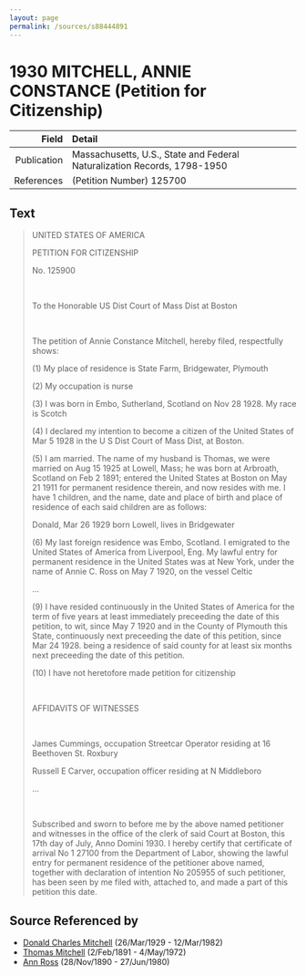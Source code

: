 ```yaml
---
layout: page
permalink: /sources/s88444891
---
```


# 1930 MITCHELL, ANNIE CONSTANCE (Petition for Citizenship)

Field | Detail
---:|:---
Publication | Massachusetts, U.S., State and Federal Naturalization Records, 1798-1950
References | (Petition Number) 125700

## Text

> UNITED STATES OF AMERICA
>
> PETITION FOR CITIZENSHIP
>
> No. 125900
>
> <br/>
>
> To the Honorable US Dist Court of Mass Dist at Boston
>
> <br/>
>
> The petition of Annie Constance Mitchell, hereby filed, respectfully shows:
>
> (1) My place of residence is State Farm, Bridgewater, Plymouth
>
> (2) My occupation is nurse
>
> (3) I was born in Embo, Sutherland, Scotland on Nov 28 1928. My race is Scotch
>
> (4) I declared my intention to become a citizen of the United States of Mar 5 1928 in the U S Dist Court of Mass Dist, at Boston.
>
> (5) I am married. The name of my husband is Thomas, we were married on Aug 15 1925 at Lowell, Mass; he was born at Arbroath, Scotland on Feb 2 1891; entered the United States at Boston on May 21 1911 for permanent residence therein, and now resides with me. I have 1 children, and the name, date and place of birth and place of residence of each said children are as follows:
>
> Donald, Mar 26 1929 born Lowell, lives in Bridgewater
>
> (6) My last foreign residence was Embo, Scotland. I emigrated to the United States of America from Liverpool, Eng. My lawful entry for permanent residence in the United States was at New York, under the name of Annie C. Ross on May 7 1920, on the vessel Celtic
>
> ...
>
> (9) I have resided continuously in the United States of America for the term of five years at least immediately preceeding the date of this petition, to wit, since May 7 1920 and in the County of Plymouth this State, continuously next preceeding the date of this petition, since Mar 24 1928. being a residence of said county for at least six months next preceeding the date of this petition.
>
> (10) I have not heretofore made petition for citizenship
>
> <br/>
>
> AFFIDAVITS OF WITNESSES
>
> <br/>
>
> James Cummings, occupation Streetcar Operator residing at 16 Beethoven St. Roxbury
>
> Russell E Carver, occupation officer residing at N Middleboro
>
> ...
>
> <br/>
>
> Subscribed and sworn to before me by the above named petitioner and witnesses in the office of the clerk of said Court at Boston, this 17th day of July, Anno Domini 1930. I hereby certify that certificate of arrival No 1 27100 from the Department of Labor, showing the lawful entry for permanent residence of the petitioner above named, together with declaration of intention No 205955 of such petitioner, has been seen by me filed with, attached to, and made a part of this petition this date.
>

## Source Referenced by

* [Donald Charles Mitchell](../people/@49269448@-donald-charles-mitchell-b1929-3-26-d1982-3-12.md) (26/Mar/1929 - 12/Mar/1982)
* [Thomas Mitchell](../people/@65815518@-thomas-mitchell-b1891-2-2-d1972-5-4.md) (2/Feb/1891 - 4/May/1972)
* [Ann Ross](../people/@52613824@-ann-ross-b1890-11-28-d1980-6-27.md) (28/Nov/1890 - 27/Jun/1980)
